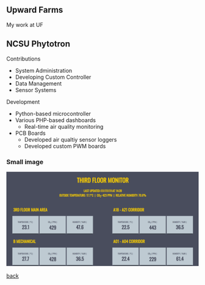 ## Upward Farms

My work at UF

## NCSU Phytotron
Contributions
* System Administration
* Developing Custom Controller
* Data Management
* Sensor Systems

Development
- Python-based microcontroller
- Various PHP-based dashboards
  - Real-time air quality monitoring
- PCB Boards
  - Developed air qualtiy sensor loggers
  - Developed custom PWM boards
 
### Small image

![AirQuality](./ThirdFloorMonitor.png)

[back](./)
